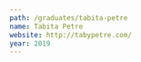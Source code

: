 ```yaml
---
path: /graduates/tabita-petre
name: Tabita Petre
website: http://tabypetre.com/
year: 2019
---
```

